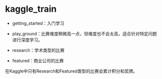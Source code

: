 # kaggle_train
- getting_started：入门学习

- play_ground：比赛难度稍微高一点，但难度也不会太高，适合针对特定问题进行深度学习。

- research：学术类型的比赛

- featured：商业公司的比赛


在Kaggle中只有Research和Featured类型的比赛会累计积分和奖牌。